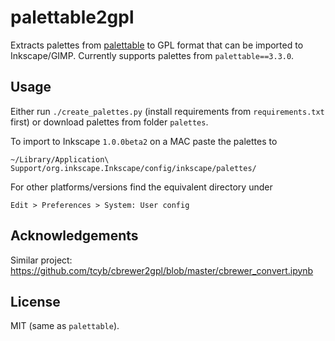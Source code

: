 # palettable2gpl

Extracts palettes from [palettable](https://github.com/jiffyclub/palettable) to GPL format
that can be imported to Inkscape/GIMP.
Currently supports palettes from `palettable==3.3.0`.


## Usage

Either run `./create_palettes.py` (install requirements from `requirements.txt` first) or download palettes from folder `palettes`.

To import to Inkscape `1.0.0beta2` on a MAC paste the palettes to

```
~/Library/Application\ Support/org.inkscape.Inkscape/config/inkscape/palettes/
```

For other platforms/versions find the equivalent directory under

```
Edit > Preferences > System: User config
```

## Acknowledgements

Similar project: https://github.com/tcyb/cbrewer2gpl/blob/master/cbrewer_convert.ipynb

## License

MIT (same as `palettable`).
